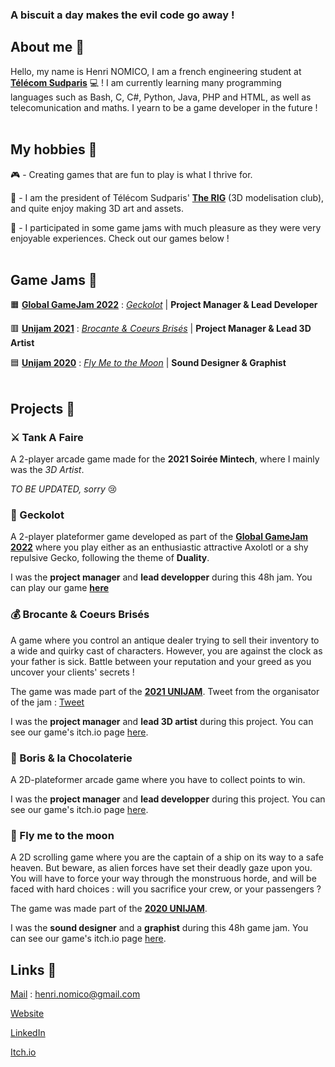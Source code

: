 ### A biscuit a day makes the evil code go away !

## About me 🍪

Hello, my name is Henri NOMICO, I am a french engineering student at <a href="https://www.telecom-sudparis.eu/">**Télécom Sudparis**</a> 💻 ! I am currently learning many programming languages such as Bash, C, C#, Python, Java, PHP and HTML, as well as telecomunication and maths. I yearn to be a game developer in the future !
<br>
<br>

## My hobbies 🍰

 🎮 - Creating games that are fun to play is what I thrive for.
 
 🧊 - I am the president of Télécom Sudparis' <a href="https://www.youtube.com/channel/UCT-08PN1bcBDCU1GrhAOTGw">**The RIG**</a> (3D modelisation club), and quite enjoy making 3D art and assets.
 
 🎲 - I participated in some game jams with much pleasure as they were very enjoyable experiences. Check out our games below !
<br>
<br>

## Game Jams 🧁

 🟧 <a href="https://globalgamejam.org/">**Global GameJam 2022**</a> : <a href="https://github.com/Hugo-Carbiener/Geckolot">*Geckolot*</a> | **Project Manager & Lead Developer**
 
 🟥 <a href="https://itch.io/jam/unijam2021">**Unijam 2021**</a> : <a href="https://biscuitprime.itch.io/brocante-coeurs-brises">*Brocante & Coeurs Brisés*</a> | **Project Manager & Lead 3D Artist**
 
 🟦 <a href="https://itch.io/jam/unijam2020">**Unijam 2020**</a> : <a href="https://senydesu.itch.io/fly-me-to-the-moon">*Fly Me to the Moon*</a> | **Sound Designer & Graphist**
<br>
<br>

## Projects 🥮


### ⚔️ Tank A Faire 

A 2-player arcade game made for the **2021 Soirée Mintech**, where I mainly was the *3D Artist*. 

*TO BE UPDATED, sorry* 😢


### 🦎 Geckolot

A 2-player plateformer game developed as part of the <a href="https://globalgamejam.org/">**Global GameJam 2022**</a> where you play either as an enthusiastic attractive Axolotl or a shy repulsive Gecko, following the theme of **Duality**.

I was the **project manager** and **lead developper** during this 48h jam. You can play our game <a href="https://mathieu-coutant.itch.io/geckolot">**here**</a>


### 💰 Brocante & Coeurs Brisés

A game where you control an antique dealer trying to sell their inventory to a wide and quirky cast of characters. However, you are against the clock as your father is sick. Battle between your reputation and your greed as you uncover your clients' secrets !

The game was made part of the <a href="https://www.ensiie.fr/unijam-2021/">**2021 UNIJAM**</a>. 
Tweet from the organisator of the jam : <a href="https://twitter.com/ENSIIE/status/1462783335479062534">Tweet</a>

I was the **project manager** and **lead 3D artist** during this project. You can see our game's itch.io page <a href="https://biscuitprime.itch.io/brocante-coeurs-brises">here</a>.


### 🍬 Boris & la Chocolaterie

A 2D-plateformer arcade game where you have to collect points to win.

I was the **project manager** and **lead developper** during this project. You can see our game's itch.io page <a href="https://biscuitprime.itch.io/boris-la-chocolaterie">here</a>.


### 🌙 Fly me to the moon

A 2D scrolling game where you are the captain of a ship on its way to a safe heaven. But beware, as alien forces have set their deadly gaze upon you. You will have to force your way through the monstruous horde, and will be faced with hard choices : will you sacrifice your crew, or your passengers ?

The game was made part of the <a href="https://www.ensiie.fr/unijam-2020/">**2020 UNIJAM**</a>.

I was the **sound designer** and a **graphist** during this 48h game jam. You can see our game's itch.io page <a href="https://senydesu.itch.io/fly-me-to-the-moon">here</a>.


## Links 🥞

<u>Mail</u> : henri.nomico@gmail.com

<a href="https://biscuitprime.github.io/">Website</a>

<a href="https://www.linkedin.com/in/nomico-henri-131241202/">LinkedIn</a>

<a href="https://biscuitprime.itch.io/">Itch.io</a>

